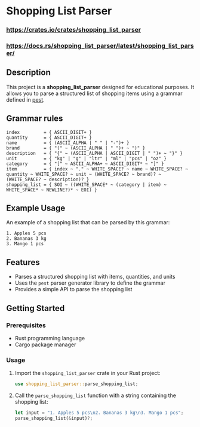 ﻿# Shopping List Parser
### https://crates.io/crates/shopping_list_parser 
### https://docs.rs/shopping_list_parser/latest/shopping_list_parser/
## Description

This project is a **shopping_list_parser** designed for educational purposes. It allows you to parse a structured list of shopping items using a grammar defined in [pest](https://pest.rs/).
## Grammar rules
```
index         = { ASCII_DIGIT+ }
quantity      = { ASCII_DIGIT+ }
name          = { (ASCII_ALPHA | " " | "-")+ }
brand         = { "(" ~ (ASCII_ALPHA | " ")+ ~ ")" }
description   = { "{" ~ (ASCII_ALPHA | ASCII_DIGIT | " ")+ ~ "}" }
unit          = { "kg" | "g" | "ltr" | "ml" | "pcs" | "oz" }
category      = { "[" ~ ASCII_ALPHA+ ~ ASCII_DIGIT* ~ "]" }
item          = { index ~ "." ~ WHITE_SPACE? ~ name ~ WHITE_SPACE? ~ quantity ~ WHITE_SPACE? ~ unit ~ (WHITE_SPACE? ~ brand)? ~ (WHITE_SPACE? ~ description)? }
shopping_list = { SOI ~ ((WHITE_SPACE* ~ (category | item) ~ WHITE_SPACE* ~ NEWLINE?)* ~ EOI) }
```
## Example Usage

An example of a shopping list that can be parsed by this grammar:

```
1. Apples 5 pcs
2. Bananas 3 kg
3. Mango 1 pcs
```

## Features

- Parses a structured shopping list with items, quantities, and units
- Uses the `pest` parser generator library to define the grammar
- Provides a simple API to parse the shopping list

## Getting Started

### Prerequisites

- Rust programming language
- Cargo package manager

### Usage

1. Import the `shopping_list_parser` crate in your Rust project:

   ```rust
   use shopping_list_parser::parse_shopping_list;
   ```

2. Call the `parse_shopping_list` function with a string containing the shopping list:

   ```rust
   let input = "1. Apples 5 pcs\n2. Bananas 3 kg\n3. Mango 1 pcs";
   parse_shopping_list(&input)?;
   ```

